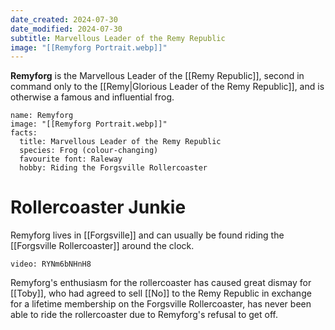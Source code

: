 ```yaml
---
date_created: 2024-07-30
date_modified: 2024-07-30
subtitle: Marvellous Leader of the Remy Republic
image: "[[Remyforg Portrait.webp]]"
---
```

**Remyforg** is the Marvellous Leader of the [[Remy Republic]], second in command only to the [[Remy|Glorious Leader of the Remy Republic]], and is otherwise a famous and influential frog.

```infobox-character
name: Remyforg
image: "[[Remyforg Portrait.webp]]"
facts:
  title: Marvellous Leader of the Remy Republic
  species: Frog (colour-changing)
  favourite font: Raleway
  hobby: Riding the Forgsville Rollercoaster
```

# Rollercoaster Junkie

Remyforg lives in [[Forgsville]] and can usually be found riding the [[Forgsville Rollercoaster]] around the clock.

```youtube
video: RYNm6bNHnH8
```

Remyforg's enthusiasm for the rollercoaster has caused great dismay for [[Toby]], who had agreed to sell [[No]] to the Remy Republic in exchange for a lifetime membership on the Forgsville Rollercoaster, has never been able to ride the rollercoaster due to Remyforg's refusal to get off.